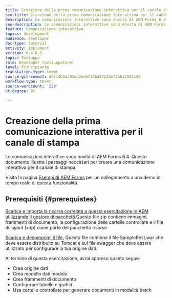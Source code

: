 ```yaml
---
title: Creazione della prima comunicazione interattiva per il canale di stampa
seo-title: Creazione della prima comunicazione interattiva per il canale di stampa
description: Le comunicazioni interattive sono novità di AEM Forms 6.4. Questo documento illustra i passaggi necessari per creare una comunicazione interattiva per il canale di stampa.
seo-description: Le comunicazioni interattive sono novità di AEM Forms 6.4. Questo documento illustra i passaggi necessari per creare una comunicazione interattiva per il canale di stampa.
feature: Comunicazione interattiva
topics: development
audience: developer
doc-type: tutorial
activity: implement
version: 6.4,6.5
topic: Sviluppo
role: Developer (Sviluppatore)
level: Principiante
translation-type: tm+mt
source-git-commit: d9714b9a291ec3ee5f3dba9723de72bb120d2149
workflow-type: tm+mt
source-wordcount: '229'
ht-degree: 3%

---
```



# Creazione della prima comunicazione interattiva per il canale di stampa

Le comunicazioni interattive sono novità di AEM Forms 6.4. Questo documento illustra i passaggi necessari per creare una comunicazione interattiva per il canale di stampa.

Visita la pagina [Esempi di AEM Forms](https://forms.enablementadobe.com/content/samples/samples.html?query=0) per un collegamento a una demo in tempo reale di questa funzionalità.

## Prerequisiti {#prerequistes}

[Scarica e importa la risorsa correlata a questa esercitazione in AEM utilizzando il gestore di pacchetti.](assets/gettingstartedassets.zip)Questo file zip contiene immagini, frammenti di documento, la configurazione delle cartelle controllate e il file di layout (xdp) come parte del pacchetto risorse

[Scarica e decomprimi il file.](assets/warfileandswaggerfile.zip) Questo file contiene il file SampleRest.war che deve essere distribuito su Tomcat e sul file swagger che deve essere utilizzato per configurare la tua origine dati.

Al termine di questa esercitazione, avrai appreso quanto segue:

* Crea origine dati
* Crea modello dati modulo
* Crea frammenti di documento
* Configurare tabelle e grafici
* Usa cartelle controllate per generare documenti in modalità batch

